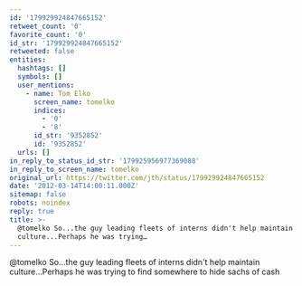 ```yaml
---
id: '179929924847665152'
retweet_count: '0'
favorite_count: '0'
id_str: '179929924847665152'
retweeted: false
entities:
  hashtags: []
  symbols: []
  user_mentions:
    - name: Tom Elko
      screen_name: tomelko
      indices:
        - '0'
        - '8'
      id_str: '9352852'
      id: '9352852'
  urls: []
in_reply_to_status_id_str: '179925956977369088'
in_reply_to_screen_name: tomelko
original_url: https://twitter.com/jth/status/179929924847665152
date: '2012-03-14T14:00:11.000Z'
sitemap: false
robots: noindex
reply: true
title: >-
  @tomelko So...the guy leading fleets of interns didn't help maintain
  culture...Perhaps he was trying…
---
```


@tomelko So...the guy leading fleets of interns didn't help maintain culture...Perhaps he was trying to find somewhere to hide sachs of cash